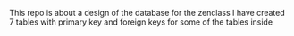 This repo is about a design of the database for the zenclass
I have created 7 tables with primary key and foreign keys for some of the tables inside
